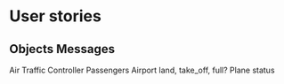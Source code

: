 # User stories

## Objects                   Messages

Air Traffic Controller
Passengers
Airport                     land, take_off, full?
Plane                       status
